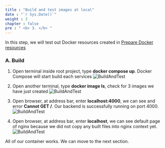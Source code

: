```yaml
---
title : "Build and test images at local"
date : "`r Sys.Date()`"
weight : 3
chapter : false
pre : " <b> 3. </b> "
---
```


In this step, we will test out Docker resources created in [Prepare Docker resources](/2-Prerequiste/2.2-createdockerresource/)

### A. Build
1. Open terminal inside root project, type **docker compose up**. Docker Compose will start build each services
![BuildAndTest](/images/3.buildandtest/01-buildandtest.png)

2. Open another terminal, type **docker image ls**, check for 3 images we have just created
![BuildAndTest](/images/3.buildandtest/02-buildandtest.png)


3. Open browser, at address bar, enter **localhost:4000**, we can see and error **Cannot GET /**. Our backend is successfully running on port 4000.
![BuildAndTest](/images/3.buildandtest/03-buildandtest.png)

4. Open browser, at address bar, enter **localhost**, we can see default page of nginx because we did not copy any built files into nginx context yet.
![BuildAndTest](/images/3.buildandtest/04-buildandtest.png)

All of our container works. We can move to the next section.
